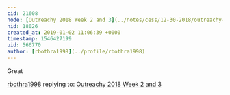 ```yaml
---
cid: 21608
node: [Outreachy 2018 Week 2 and 3](../notes/cess/12-30-2018/outreachy-2018-week-2-and-3)
nid: 18026
created_at: 2019-01-02 11:06:39 +0000
timestamp: 1546427199
uid: 566770
author: [rbothra1998](../profile/rbothra1998)
---
```


 Great

[rbothra1998](../profile/rbothra1998) replying to: [Outreachy 2018 Week 2 and 3](../notes/cess/12-30-2018/outreachy-2018-week-2-and-3)

